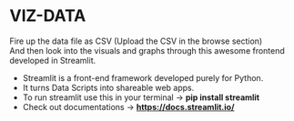 # VIZ-DATA
Fire up the data file as CSV (Upload the CSV in the browse section)</br>
And then look into the visuals and graphs through this awesome frontend developed in Streamlit. 
- Streamlit is a front-end framework developed purely for Python.
- It turns Data Scripts into shareable web apps.
- To run streamlit use this in your terminal  ->  <b>pip install streamlit</b>
- Check out documentations -> <b>https://docs.streamlit.io/ </b>
